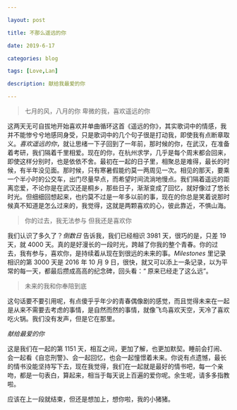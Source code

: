 ```yaml
---

layout: post

title: 不那么遥远的你

date: 2019-6-17

categories: blog

tags: [Love,Lan]

description: 献给我最爱的你

---
```


>七月的风，八月的你
>卑微的我，喜欢遥远的你

这两天无可自拔地开始喜欢并单曲循环这首《遥远的你》，其实歌词中的情感，我并不能惨兮兮地感同身受，只是歌词中的几个句子很是打动我，即使我有点断章取义。*喜欢遥远的你*，就让思绪一下子回到了一年前，那时候的你，在武汉，在准备着考研，我们隔着千里相爱。现在的你，在杭州求学，几乎是每个周末都会回来，即使这样分别时，也是依依不舍。最初在一起的日子里，相聚总是难得，最长的时候，有半年没见面。那时候，只有寒暑假能约莫一两周见一次。相见的那天，要乘一个半小时的公交车，出门尽量早点，而希望时间流淌地慢点。我们隔着遥远的距离恋爱，不论你是在武汉还是桐乡，那些日子，渐渐变成了回忆，就好像过了悠长时光。但细细回想起来，也约莫不过是一年多以前的事，现在的你总是笑着说那时候真不知道是怎么过来的，我觉得，这就是两颗喜欢的心，彼此靠近，不惧山海。

>你的过去，我无法参与
>但我还是喜欢你

我们认识了多久了？*倒数日* 告诉我，我们已经相识 3981 天，很巧的是，只差 19 天，就 4000 天。真的是好漫长的一段时光，跨越了你我的整个青春。你的过去，我有参与，喜欢你，是持续着从现在到很远的未来的事。*Milestones* 里记录相识的第 3000 天是 2016 年 10 月 9 日，很快，就又可以添上一条记录，以为平常的每一天，都最后攒成高高的纪念碑，回头看：“ 原来已经走了这么远”。         

>未来的我和你奉陪到底

这句话要不要引用呢，有点傻乎乎年少的青春偶像剧的感觉，而且觉得未来在一起是从来不需要去考虑的事情，是自然而然的事情，就像飞鸟喜欢天空，天冷了喜欢吃火锅。我们没有发声，但是它在那里。

*献给最爱的你*

这是我们在一起的第 1151 天，相互之间，更加了解，也更加默契。睡前会打闹、会一起看《自恋刑警》、会一起回忆，也会一起憧憬着未来。你说有点遗憾，最长的情书没能坚持写下去，现在我觉得，我们在一起就是最好的情书吧，每一个亲吻，都是一句表白，算起来，相当于每天说上百遍的爱你呢。余生呢，请多多指教啦。

应该在上一段就结束，但还是想加上，想你啦，我的小猪猪。

